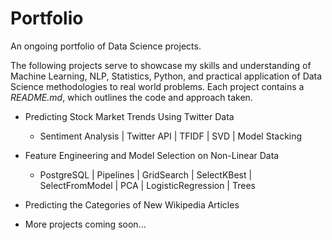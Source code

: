 # Portfolio
An ongoing portfolio of Data Science projects.

The following projects serve to showcase my skills and understanding of Machine Learning, NLP, Statistics, Python, and practical application of Data Science methodologies to real world problems. Each project contains a *README.md*, which outlines the code and approach taken.

* Predicting Stock Market Trends Using Twitter Data
  * Sentiment Analysis | Twitter API | TFIDF | SVD | Model Stacking
* Feature Engineering and Model Selection on Non-Linear Data
  * PostgreSQL | Pipelines | GridSearch | SelectKBest | SelectFromModel | PCA | LogisticRegression | Trees
* Predicting the Categories of New Wikipedia Articles

* More projects coming soon...
